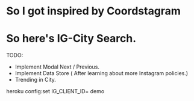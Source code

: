 # So I got inspired by Coordstagram 
# So here's IG-City Search.

TODO: 
  * Implement Modal Next / Previous.
  * Implement Data Store ( After learning about more Instagram policies.)
  * Trending in City.

heroku config:set IG_CLIENT_ID=<YOUR CLIENT ID>
demo

